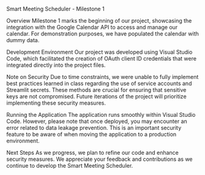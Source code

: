 Smart Meeting Scheduler - Milestone 1

Overview
Milestone 1 marks the beginning of our project, showcasing the integration with the Google Calendar API to access and manage our calendar. For demonstration purposes, we have populated the calendar with dummy data.

Development Environment
Our project was developed using Visual Studio Code, which facilitated the creation of OAuth client ID credentials that were integrated directly into the project files.

Note on Security
Due to time constraints, we were unable to fully implement best practices learned in class regarding the use of service accounts and Streamlit secrets. These methods are crucial for ensuring that sensitive keys are not compromised. Future iterations of the project will prioritize implementing these security measures.

Running the Application
The application runs smoothly within Visual Studio Code. However, please note that once deployed, you may encounter an error related to data leakage prevention. This is an important security feature to be aware of when moving the application to a production environment.

Next Steps
As we progress, we plan to refine our code and enhance security measures. We appreciate your feedback and contributions as we continue to develop the Smart Meeting Scheduler.
